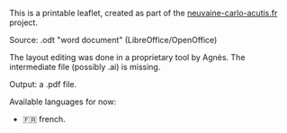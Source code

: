 This is a printable leaflet, created as part of the [neuvaine-carlo-acutis.fr](https://www.neuvaine-carlo-acutis.fr/) project.

Source: .odt "word document" (LibreOffice/OpenOffice)

The layout editing was done in a proprietary tool by Agnès. The intermediate file (possibly .ai) is missing.

Output: a .pdf file.

Available languages for now:

- 🇫🇷 french.
